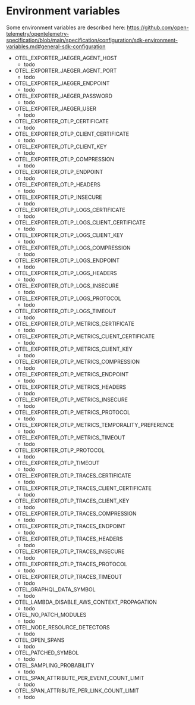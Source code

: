 # Environment variables

Some environment variables are described here:
https://github.com/open-telemetry/opentelemetry-specification/blob/main/specification/configuration/sdk-environment-variables.md#general-sdk-configuration

* OTEL_EXPORTER_JAEGER_AGENT_HOST
  * todo
* OTEL_EXPORTER_JAEGER_AGENT_PORT
  * todo
* OTEL_EXPORTER_JAEGER_ENDPOINT
  * todo
* OTEL_EXPORTER_JAEGER_PASSWORD
  * todo
* OTEL_EXPORTER_JAEGER_USER
  * todo
* OTEL_EXPORTER_OTLP_CERTIFICATE
  * todo
* OTEL_EXPORTER_OTLP_CLIENT_CERTIFICATE
  * todo
* OTEL_EXPORTER_OTLP_CLIENT_KEY
  * todo
* OTEL_EXPORTER_OTLP_COMPRESSION
  * todo
* OTEL_EXPORTER_OTLP_ENDPOINT
  * todo
* OTEL_EXPORTER_OTLP_HEADERS
  * todo
* OTEL_EXPORTER_OTLP_INSECURE
  * todo
* OTEL_EXPORTER_OTLP_LOGS_CERTIFICATE
  * todo
* OTEL_EXPORTER_OTLP_LOGS_CLIENT_CERTIFICATE
  * todo
* OTEL_EXPORTER_OTLP_LOGS_CLIENT_KEY
  * todo
* OTEL_EXPORTER_OTLP_LOGS_COMPRESSION
  * todo
* OTEL_EXPORTER_OTLP_LOGS_ENDPOINT
  * todo
* OTEL_EXPORTER_OTLP_LOGS_HEADERS
  * todo
* OTEL_EXPORTER_OTLP_LOGS_INSECURE
  * todo
* OTEL_EXPORTER_OTLP_LOGS_PROTOCOL
  * todo
* OTEL_EXPORTER_OTLP_LOGS_TIMEOUT
  * todo
* OTEL_EXPORTER_OTLP_METRICS_CERTIFICATE
  * todo
* OTEL_EXPORTER_OTLP_METRICS_CLIENT_CERTIFICATE
  * todo
* OTEL_EXPORTER_OTLP_METRICS_CLIENT_KEY
  * todo
* OTEL_EXPORTER_OTLP_METRICS_COMPRESSION
  * todo
* OTEL_EXPORTER_OTLP_METRICS_ENDPOINT
  * todo
* OTEL_EXPORTER_OTLP_METRICS_HEADERS
  * todo
* OTEL_EXPORTER_OTLP_METRICS_INSECURE
  * todo
* OTEL_EXPORTER_OTLP_METRICS_PROTOCOL
  * todo
* OTEL_EXPORTER_OTLP_METRICS_TEMPORALITY_PREFERENCE
  * todo
* OTEL_EXPORTER_OTLP_METRICS_TIMEOUT
  * todo
* OTEL_EXPORTER_OTLP_PROTOCOL
  * todo
* OTEL_EXPORTER_OTLP_TIMEOUT
  * todo
* OTEL_EXPORTER_OTLP_TRACES_CERTIFICATE
  * todo
* OTEL_EXPORTER_OTLP_TRACES_CLIENT_CERTIFICATE
  * todo
* OTEL_EXPORTER_OTLP_TRACES_CLIENT_KEY
  * todo
* OTEL_EXPORTER_OTLP_TRACES_COMPRESSION
  * todo
* OTEL_EXPORTER_OTLP_TRACES_ENDPOINT
  * todo
* OTEL_EXPORTER_OTLP_TRACES_HEADERS
  * todo
* OTEL_EXPORTER_OTLP_TRACES_INSECURE
  * todo
* OTEL_EXPORTER_OTLP_TRACES_PROTOCOL
  * todo
* OTEL_EXPORTER_OTLP_TRACES_TIMEOUT
  * todo
* OTEL_GRAPHQL_DATA_SYMBOL
  * todo
* OTEL_LAMBDA_DISABLE_AWS_CONTEXT_PROPAGATION
  * todo
* OTEL_NO_PATCH_MODULES
  * todo
* OTEL_NODE_RESOURCE_DETECTORS
  * todo
* OTEL_OPEN_SPANS
  * todo
* OTEL_PATCHED_SYMBOL
  * todo
* OTEL_SAMPLING_PROBABILITY
  * todo
* OTEL_SPAN_ATTRIBUTE_PER_EVENT_COUNT_LIMIT
  * todo
* OTEL_SPAN_ATTRIBUTE_PER_LINK_COUNT_LIMIT
  * todo

